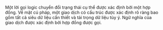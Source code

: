 Một lời gọi logic chuyển đổi trạng thái cụ thể được xác định bởi một hợp đồng. Về mặt cú pháp, một giao dịch có cấu trúc được xác định rõ ràng bao gồm tất cả siêu dữ liệu cần thiết và tải trọng dữ liệu tùy ý. Ngữ nghĩa của giao dịch được xác định bởi hợp đồng được gọi.